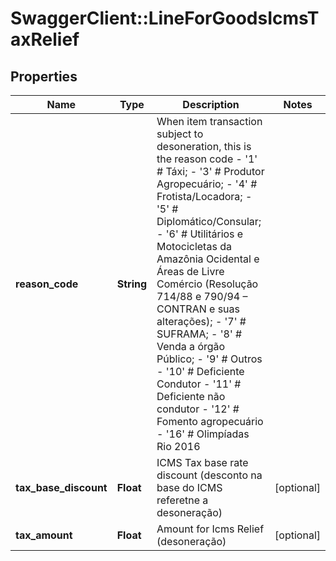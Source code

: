 # SwaggerClient::LineForGoodsIcmsTaxRelief

## Properties
Name | Type | Description | Notes
------------ | ------------- | ------------- | -------------
**reason_code** | **String** | When item transaction subject to desoneration, this is the reason code - &#39;1&#39; # Táxi; - &#39;3&#39; # Produtor Agropecuário; - &#39;4&#39; # Frotista/Locadora; - &#39;5&#39; # Diplomático/Consular; - &#39;6&#39; # Utilitários e Motocicletas da Amazônia Ocidental e Áreas de Livre Comércio (Resolução 714/88 e 790/94 – CONTRAN e suas alterações); - &#39;7&#39; # SUFRAMA; - &#39;8&#39; # Venda a órgão Público; - &#39;9&#39; # Outros - &#39;10&#39; # Deficiente Condutor - &#39;11&#39; # Deficiente não condutor - &#39;12&#39; # Fomento agropecuário - &#39;16&#39; # Olimpíadas Rio 2016  | 
**tax_base_discount** | **Float** | ICMS Tax base rate discount  (desconto na base do ICMS referetne a desoneração) | [optional] 
**tax_amount** | **Float** | Amount for Icms Relief (desoneração) | [optional] 


